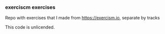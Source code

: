 ### exerciscm exercises

Repo with exercises that I made from https://exercism.io, separate by tracks

This code is unlicended.